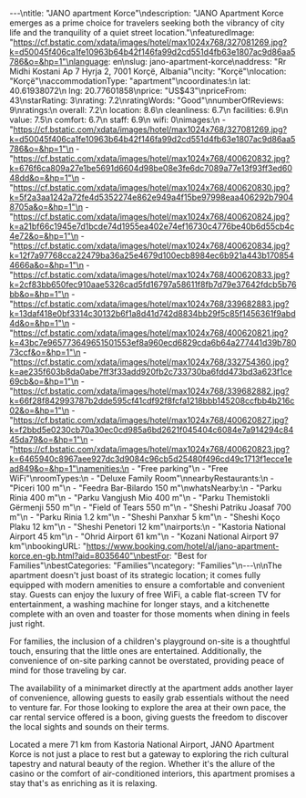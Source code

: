 ---\ntitle: "JANO apartment Korce"\ndescription: "JANO Apartment Korce emerges as a prime choice for travelers seeking both the vibrancy of city life and the tranquility of a quiet street location."\nfeaturedImage: "https://cf.bstatic.com/xdata/images/hotel/max1024x768/327081269.jpg?k=d50045f406ca1fe10963b64b42f146fa99d2cd551d4fb63e1807ac9d86aa5786&o=&hp=1"\nlanguage: en\nslug: jano-apartment-korce\naddress: "Rr Midhi Kostani Ap 7 Hyrja 2, 7001 Korçë, Albania"\ncity: "Korçë"\nlocation: "Korçë"\naccommodationType: "apartment"\ncoordinates:\n  lat: 40.61938072\n  lng: 20.77601858\nprice: "US$43"\npriceFrom: 43\nstarRating: 3\nrating: 7.2\nratingWords: "Good"\nnumberOfReviews: 9\nratings:\n  overall: 7.2\n  location: 8.6\n  cleanliness: 6.7\n  facilities: 6.9\n  value: 7.5\n  comfort: 6.7\n  staff: 6.9\n  wifi: 0\nimages:\n  - "https://cf.bstatic.com/xdata/images/hotel/max1024x768/327081269.jpg?k=d50045f406ca1fe10963b64b42f146fa99d2cd551d4fb63e1807ac9d86aa5786&o=&hp=1"\n  - "https://cf.bstatic.com/xdata/images/hotel/max1024x768/400620832.jpg?k=676f6ca809a27e1be5691d6604d98be08e3fe6dc7089a77e13f93ff3ed6048dd&o=&hp=1"\n  - "https://cf.bstatic.com/xdata/images/hotel/max1024x768/400620830.jpg?k=5f2a3aa1242a72fe4d5352274e862e949a4f15be97998eaa406292b79048705a&o=&hp=1"\n  - "https://cf.bstatic.com/xdata/images/hotel/max1024x768/400620824.jpg?k=a21bf66c1945e7d1bcde74d1955ea402e74ef16730c4776be40b6d55cb4c4e72&o=&hp=1"\n  - "https://cf.bstatic.com/xdata/images/hotel/max1024x768/400620834.jpg?k=12f7a97768cca22479ba36a25e4679d100ecb8984ec6b921a443b1708544666a&o=&hp=1"\n  - "https://cf.bstatic.com/xdata/images/hotel/max1024x768/400620833.jpg?k=2cf83bb650fec910aae5326cad5fd16797a58611f8fb7d79e37642fdcb5b76bb&o=&hp=1"\n  - "https://cf.bstatic.com/xdata/images/hotel/max1024x768/339682883.jpg?k=13daf418e0bf3314c30132b6f1a8d41d742d8834bb29f5c85f1456361f9abd4d&o=&hp=1"\n  - "https://cf.bstatic.com/xdata/images/hotel/max1024x768/400620821.jpg?k=43bc7e965773649651501553ef8a960ecd6829cda6b64a277441d39b78073ccf&o=&hp=1"\n  - "https://cf.bstatic.com/xdata/images/hotel/max1024x768/332754360.jpg?k=ae235f603b8da0abe7ff3f33add920fb2c733730ba6fdd473bd3a623f1ce69cb&o=&hp=1"\n  - "https://cf.bstatic.com/xdata/images/hotel/max1024x768/339682882.jpg?k=66f28f842993787b2dde595cf41cdf92f8fcfa1218bbb145208ccfbb4b216c02&o=&hp=1"\n  - "https://cf.bstatic.com/xdata/images/hotel/max1024x768/400620827.jpg?k=f2bbd5e0230cb70a30ec0cd985a6bd2621f045404c6084e7a914294c8445da79&o=&hp=1"\n  - "https://cf.bstatic.com/xdata/images/hotel/max1024x768/400620823.jpg?k=6465940c8967aee927dc3d9084c96cb5d25480f496cd49c1713f1ecce1ead849&o=&hp=1"\namenities:\n  - "Free parking"\n  - "Free WiFi"\nroomTypes:\n  - "Deluxe Family Room"\nnearbyRestaurants:\n  - "Piceri 100 m"\n  - "Feedra Bar-Bilardo 150 m"\nwhatsNearby:\n  - "Parku Rinia 400 m"\n  - "Parku Vangjush Mio 400 m"\n  - "Parku Themistokli Gërmenji 550 m"\n  - "Field of Tears 550 m"\n  - "Sheshi Patriku Joasaf 700 m"\n  - "Parku Rinia 1.2 km"\n  - "Sheshi Panxhar 5 km"\n  - "Sheshi Koço Plaku 12 km"\n  - "Sheshi Penetori 12 km"\nairports:\n  - "Kastoria National Airport 45 km"\n  - "Ohrid Airport 61 km"\n  - "Kozani National Airport 97 km"\nbookingURL: "https://www.booking.com/hotel/al/jano-apartment-korce.en-gb.html?aid=8035640"\nbestFor: "Best for Families"\nbestCategories: "Families"\ncategory: "Families"\n---\n\nThe apartment doesn't just boast of its strategic location; it comes fully equipped with modern amenities to ensure a comfortable and convenient stay. Guests can enjoy the luxury of free WiFi, a cable flat-screen TV for entertainment, a washing machine for longer stays, and a kitchenette complete with an oven and toaster for those moments when dining in feels just right.

For families, the inclusion of a children's playground on-site is a thoughtful touch, ensuring that the little ones are entertained. Additionally, the convenience of on-site parking cannot be overstated, providing peace of mind for those traveling by car.

The availability of a minimarket directly at the apartment adds another layer of convenience, allowing guests to easily grab essentials without the need to venture far. For those looking to explore the area at their own pace, the car rental service offered is a boon, giving guests the freedom to discover the local sights and sounds on their terms.

Located a mere 71 km from Kastoria National Airport, JANO Apartment Korce is not just a place to rest but a gateway to exploring the rich cultural tapestry and natural beauty of the region. Whether it's the allure of the casino or the comfort of air-conditioned interiors, this apartment promises a stay that's as enriching as it is relaxing.